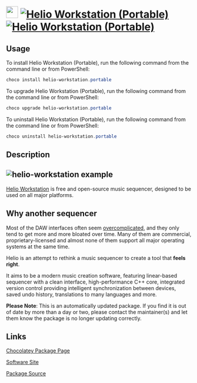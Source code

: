 ﻿# <img src="https://cdn.jsdelivr.net/gh/mkevenaar/chocolatey-packages@04dc5eb5743f7aec66c0fd7a583fe56cb80aa51a/icons/helio-workstation.png" width="32" height="32"/> [![Helio Workstation (Portable)](https://img.shields.io/chocolatey/v/helio-workstation.portable.svg?label=Helio+Workstation+(Portable))](https://chocolatey.org/packages/helio-workstation.portable) [![Helio Workstation (Portable)](https://img.shields.io/chocolatey/dt/helio-workstation.portable.svg)](https://chocolatey.org/packages/helio-workstation.portable)

## Usage

To install Helio Workstation (Portable), run the following command from the command line or from PowerShell:

```powershell
choco install helio-workstation.portable
```

To upgrade Helio Workstation (Portable), run the following command from the command line or from PowerShell:

```powershell
choco upgrade helio-workstation.portable
```

To uninstall Helio Workstation (Portable), run the following command from the command line or from PowerShell:

```powershell
choco uninstall helio-workstation.portable
```

## Description

## ![helio-workstation example](https://cdn.jsdelivr.net/gh/helio-fm/helio-workstation@30a8ba6b1ab4d5421887dce9fc0eae77e3c266fc/Resources/screen-v2.png)

[Helio Workstation](https://helio.fm) is free and open-source music sequencer, designed to be used on all major platforms.

## Why another sequencer

Most of the DAW interfaces often seem [overcomplicated](http://mashable.com/2015/09/18/german-u-boat/), and they only tend to get more and more bloated over time. Many of them are commercial, proprietary-licensed and almost none of them support all major operating systems at the same time.

Helio is an attempt to rethink a music sequencer to create a tool that **feels right**.

It aims to be a modern music creation software, featuring linear-based sequencer with a clean interface, high-performance C++ core, integrated version control providing intelligent synchronization between devices, saved undo history, translations to many languages and more.

**Please Note**: This is an automatically updated package. If you find it is
out of date by more than a day or two, please contact the maintainer(s) and
let them know the package is no longer updating correctly.


## Links

[Chocolatey Package Page](https://chocolatey.org/packages/helio-workstation.portable)

[Software Site](https://helio.fm/)

[Package Source](https://github.com/mkevenaar/chocolatey-packages/tree/master/automatic/helio-workstation.portable)

